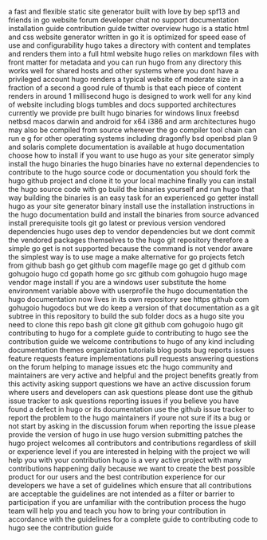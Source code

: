 a fast and flexible static site generator built with love by bep spf13 and friends in go website forum developer chat no support documentation installation guide contribution guide twitter overview hugo is a static html and css website generator written in go it is optimized for speed ease of use and configurability hugo takes a directory with content and templates and renders them into a full html website hugo relies on markdown files with front matter for metadata and you can run hugo from any directory this works well for shared hosts and other systems where you dont have a privileged account hugo renders a typical website of moderate size in a fraction of a second a good rule of thumb is that each piece of content renders in around 1 millisecond hugo is designed to work well for any kind of website including blogs tumbles and docs supported architectures currently we provide pre built hugo binaries for windows linux freebsd netbsd macos darwin and android for x64 i386 and arm architectures hugo may also be compiled from source wherever the go compiler tool chain can run e g for other operating systems including dragonfly bsd openbsd plan 9 and solaris complete documentation is available at hugo documentation choose how to install if you want to use hugo as your site generator simply install the hugo binaries the hugo binaries have no external dependencies to contribute to the hugo source code or documentation you should fork the hugo github project and clone it to your local machine finally you can install the hugo source code with go build the binaries yourself and run hugo that way building the binaries is an easy task for an experienced go getter install hugo as your site generator binary install use the installation instructions in the hugo documentation build and install the binaries from source advanced install prerequisite tools git go latest or previous version vendored dependencies hugo uses dep to vendor dependencies but we dont commit the vendored packages themselves to the hugo git repository therefore a simple go get is not supported because the command is not vendor aware the simplest way is to use mage a make alternative for go projects fetch from github bash go get github com magefile mage go get d github com gohugoio hugo cd gopath home go src github com gohugoio hugo mage vendor mage install if you are a windows user substitute the home environment variable above with userprofile the hugo documentation the hugo documentation now lives in its own repository see https github com gohugoio hugodocs but we do keep a version of that documentation as a git subtree in this repository to build the sub folder docs as a hugo site you need to clone this repo bash git clone git github com gohugoio hugo git contributing to hugo for a complete guide to contributing to hugo see the contribution guide we welcome contributions to hugo of any kind including documentation themes organization tutorials blog posts bug reports issues feature requests feature implementations pull requests answering questions on the forum helping to manage issues etc the hugo community and maintainers are very active and helpful and the project benefits greatly from this activity asking support questions we have an active discussion forum where users and developers can ask questions please dont use the github issue tracker to ask questions reporting issues if you believe you have found a defect in hugo or its documentation use the github issue tracker to report the problem to the hugo maintainers if youre not sure if its a bug or not start by asking in the discussion forum when reporting the issue please provide the version of hugo in use hugo version submitting patches the hugo project welcomes all contributors and contributions regardless of skill or experience level if you are interested in helping with the project we will help you with your contribution hugo is a very active project with many contributions happening daily because we want to create the best possible product for our users and the best contribution experience for our developers we have a set of guidelines which ensure that all contributions are acceptable the guidelines are not intended as a filter or barrier to participation if you are unfamiliar with the contribution process the hugo team will help you and teach you how to bring your contribution in accordance with the guidelines for a complete guide to contributing code to hugo see the contribution guide